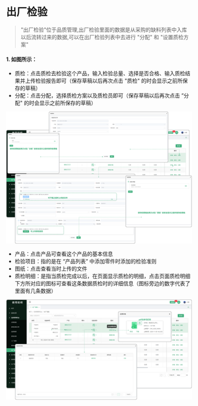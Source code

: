 # 出厂检验

> "出厂检验"位于品质管理,出厂检验里面的数据是从采购的缺料列表中入库以后流转过来的数据,可以在出厂检验列表中去进行 "分配" 和 "设置质检方案" 

 #### 1. 如图所示：

* 质检：点击质检去检验这个产品，输入检验总量、选择是否合格、输入质检结果并上传检验报告即可（保存草稿以后再次点击 "质检" 的时会显示之前所保存的草稿）
* 分配：点击分配，选择质检方案以及质检员即可（保存草稿以后再次点击 ”分配" 的时会显示之前所保存的草稿）

![如图所示](../file/pz-ccjy1.png)

* 产品：点击产品可查看这个产品的基本信息
* 检验项目：指的是在 “产品列表” 中添加零件时添加的检验准则
* 图纸：点击查看当时上传的文件
* 质检明细：是指当质检完成以后，在页面显示质检的明细，点击页面质检明细下方所对应的图标可查看这条数据质检时的详细信息（图标旁边的数字代表了里面有几条数据） 

![如图所示](../file/pz-ccjy2.png)

